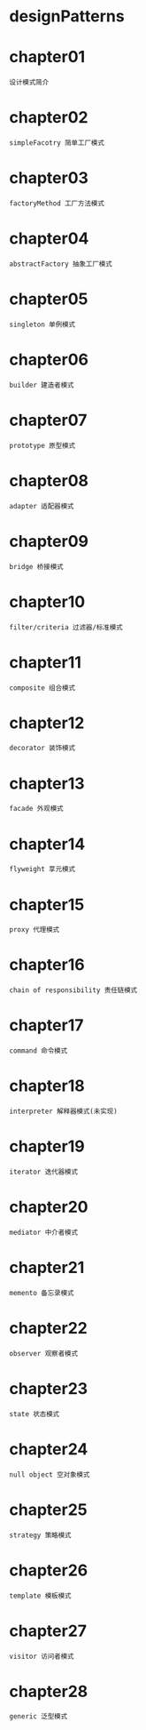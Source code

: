 # designPatterns

# chapter01
    设计模式简介

# chapter02
    simpleFacotry 简单工厂模式

# chapter03
    factoryMethod 工厂方法模式

# chapter04
    abstractFactory 抽象工厂模式

# chapter05
    singleton 单例模式

# chapter06
    builder 建造者模式

# chapter07
    prototype 原型模式

# chapter08
    adapter 适配器模式

# chapter09
    bridge 桥接模式

# chapter10
    filter/criteria 过滤器/标准模式

# chapter11
    composite 组合模式

# chapter12
    decorator 装饰模式

# chapter13
    facade 外观模式

# chapter14
    flyweight 享元模式

# chapter15
    proxy 代理模式

# chapter16
    chain of responsibility 责任链模式

# chapter17
    command 命令模式

# chapter18
    interpreter 解释器模式(未实现)

# chapter19
    iterator 迭代器模式

# chapter20
    mediator 中介者模式

# chapter21
    memento 备忘录模式

# chapter22
    observer 观察者模式

# chapter23
    state 状态模式

# chapter24
    null object 空对象模式

# chapter25
    strategy 策略模式

# chapter26
    template 模板模式

# chapter27
    visitor 访问者模式

# chapter28
    generic 泛型模式